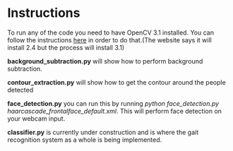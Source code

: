# Instructions
To run any of the code you need to have OpenCV 3.1 installed. You can follow the instructions [here](http://docs.opencv.org/2.4/doc/tutorials/introduction/linux_install/linux_install.html) in order to do that.(The website says it will install 2.4 but the process will install 3.1)

**background_subtraction.py** will show how to perform background subtraction. 

**contour_extraction.py** will show how to get the contour around the people detected

**face_detection.py** you can run this by running *python face_detection.py haarcascade_frontalface_default.xml*. This will perform face detection on your webcam input.

**classifier.py** is currently under construction and is where the gait recognition system as a whole is being implemented.
